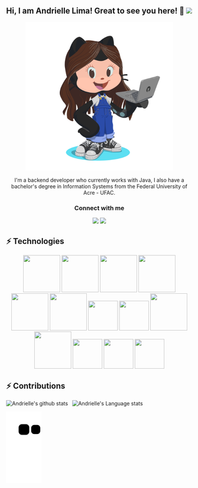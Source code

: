 ## Hi, I am Andrielle Lima! Great to see you here! :panda_face: <img src="https://raw.githubusercontent.com/aemmadi/aemmadi/master/wave.gif" width="30px">

<div align="center">
<img src="/static/andrielle.png/" height="400px" width="400px"/>
<p>
I'm a backend developer who currently works with Java, 
I also have a bachelor's degree in Information Systems from the Federal University of Acre - UFAC.
</p>
</div>

<h3 align="center">Connect with me</h3>
<p align="center">
  <a href= "https://www.linkedin.com/in/andriellelima/"><img src="https://img.icons8.com/dusk/48/000000/linkedin.png"/></a>
  <a href= "andrielle.bezerra@gmail.com"><img src="https://img.icons8.com/dusk/48/000000/gmail.png"/></a>
</p>


## ⚡ Technologies
<p align="center" >
<img src="https://cdn.jsdelivr.net/gh/devicons/devicon/icons/java/java-original-wordmark.svg" height="100px" width="100px"/>
<img src="https://cdn.jsdelivr.net/gh/devicons/devicon/icons/spring/spring-original-wordmark.svg" height="100px" width="100px"/>
<img src="https://cdn.jsdelivr.net/gh/devicons/devicon/icons/python/python-original-wordmark.svg" height="100px" width="100px" />
<img src="https://cdn.jsdelivr.net/gh/devicons/devicon/icons/django/django-plain-wordmark.svg" height="100px" width="100px"/>
<img src="https://cdn.jsdelivr.net/gh/devicons/devicon/icons/mysql/mysql-original-wordmark.svg" height="100px" width="100px" />
<img src="https://cdn.jsdelivr.net/gh/devicons/devicon/icons/git/git-original-wordmark.svg" height="100px" width="100px" />
<img src="https://cdn.jsdelivr.net/gh/devicons/devicon/icons/github/github-original-wordmark.svg" height="80px" width="80px" />
<img src="https://cdn.jsdelivr.net/gh/devicons/devicon/icons/gitlab/gitlab-original-wordmark.svg" height="80px" width="80px" />
<img src="https://cdn.jsdelivr.net/gh/devicons/devicon/icons/html5/html5-original-wordmark.svg" height="100px" width="100px" />
<img src="https://cdn.jsdelivr.net/gh/devicons/devicon/icons/css3/css3-original-wordmark.svg" height="100px" width="100px"/>
<img src="https://cdn.jsdelivr.net/gh/devicons/devicon/icons/bootstrap/bootstrap-plain-wordmark.svg" height="80px" width="80px"  />
<img src="https://cdn.jsdelivr.net/gh/devicons/devicon/icons/figma/figma-original.svg" height="80px" width="80px" />   
<img src="https://cdn.jsdelivr.net/gh/devicons/devicon/icons/linux/linux-original.svg"  height="80px" width="80px"  />

</p>
 
 ## ⚡ Contributions
 ![Andrielle's github stats](https://github-readme-stats.vercel.app/api?username=andriellelima&show_icons=true&hide_border=true)&nbsp;&nbsp;
 ![Andrielle's Language stats](https://github-readme-stats-eight-theta.vercel.app/api/top-langs/?username=andriellelima&layout=compact&langs_count=8&hide_border=true)
<br />

![Snake animation](https://github.com/andriellelima/andriellelima/blob/output/github-contribution-grid-snake.svg)
